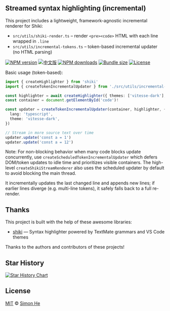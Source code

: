 ## Streamed syntax highlighting (incremental)

This project includes a lightweight, framework-agnostic incremental renderer for Shiki:

- `src/utils/shiki-render.ts` – render `<pre><code>` HTML with each line wrapped in `.line`
- `src/utils/incremental-tokens.ts` – token-based incremental updater (no HTML parsing)

[![NPM version](https://img.shields.io/npm/v/stream-markdown?color=a1b858&label=)](https://www.npmjs.com/package/stream-markdown)
[![中文版](https://img.shields.io/badge/docs-中文文档-blue)](README.zh-CN.md)
[![NPM downloads](https://img.shields.io/npm/dm/stream-markdown)](https://www.npmjs.com/package/stream-markdown)
[![Bundle size](https://img.shields.io/bundlephobia/minzip/stream-markdown)](https://bundlephobia.com/package/stream-markdown)
[![License](https://img.shields.io/npm/l/stream-markdown)](./LICENSE)

Basic usage (token-based):

```ts
import { createHighlighter } from 'shiki'
import { createTokenIncrementalUpdater } from './src/utils/incremental-tokens'

const highlighter = await createHighlighter({ themes: ['vitesse-dark'], langs: ['typescript'] })
const container = document.getElementById('code')!

const updater = createTokenIncrementalUpdater(container, highlighter, {
  lang: 'typescript',
  theme: 'vitesse-dark',
})

// Stream in more source text over time
updater.update('const a = 1')
updater.update('const a = 12')
```

Note: For non-blocking behavior when many code blocks update concurrently, use `createScheduledTokenIncrementalUpdater` which defers DOM/token updates to idle time and prioritizes visible containers. The high-level `createShikiStreamRenderer` also uses the scheduled updater by default to avoid blocking the main thread.

It incrementally updates the last changed line and appends new lines; if earlier lines diverge (e.g. multi-line tokens), it safely falls back to a full re-render.

## Thanks

This project is built with the help of these awesome libraries:

- [shiki](https://github.com/shikijs/shiki) — Syntax highlighter powered by TextMate grammars and VS Code themes

Thanks to the authors and contributors of these projects!

## Star History

[![Star History Chart](https://api.star-history.com/svg?repos=Simon-He95/stream-markdown&type=Date)](https://www.star-history.com/#Simon-He95/stream-markdown&Date)

## License

[MIT](./LICENSE) © [Simon He](https://github.com/Simon-He95)
